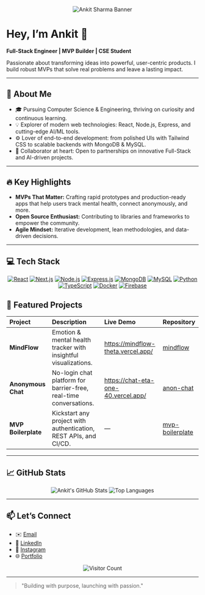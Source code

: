 <!-- PROJECT README TEMPLATE -->

<p align="center">
  <img src="https://raw.githubusercontent.com/AnkitSharmaDev/AnkitSharmaDev/main/assets/banner.png" alt="Ankit Sharma Banner" />
</p>

# Hey, I’m Ankit 👋

**Full-Stack Engineer | MVP Builder | CSE Student**

Passionate about transforming ideas into powerful, user-centric products. I build robust MVPs that solve real problems and leave a lasting impact.

---

## 🚀 About Me

- 🎓 Pursuing Computer Science & Engineering, thriving on curiosity and continuous learning.
- 💡 Explorer of modern web technologies: React, Node.js, Express, and cutting-edge AI/ML tools.
- ⚙️ Lover of end-to-end development: from polished UIs with Tailwind CSS to scalable backends with MongoDB & MySQL.
- 🤝 Collaborator at heart: Open to partnerships on innovative Full-Stack and AI-driven projects.

---

## 🔥 Key Highlights

- **MVPs That Matter:** Crafting rapid prototypes and production-ready apps that help users track mental health, connect anonymously, and more.
- **Open Source Enthusiast:** Contributing to libraries and frameworks to empower the community.
- **Agile Mindset:** Iterative development, lean methodologies, and data-driven decisions.

---

## 💻 Tech Stack

<p align="center">
  <a href="https://reactjs.org/" target="blank"><img src="https://img.shields.io/badge/React-20232A?style=for-the-badge&logo=react&logoColor=61DAFB" alt="React" /></a>
  <a href="https://nextjs.org/" target="blank"><img src="https://img.shields.io/badge/Next.js-000000?style=for-the-badge&logo=next.js&logoColor=white" alt="Next.js" /></a>
  <a href="https://nodejs.org/" target="blank"><img src="https://img.shields.io/badge/Node.js-339933?style=for-the-badge&logo=nodedotjs&logoColor=white" alt="Node.js" /></a>
  <a href="https://expressjs.com/" target="blank"><img src="https://img.shields.io/badge/Express.js-000000?style=for-the-badge&logo=express&logoColor=white" alt="Express.js" /></a>
  <a href="https://www.mongodb.com/" target="blank"><img src="https://img.shields.io/badge/MongoDB-47A248?style=for-the-badge&logo=mongodb&logoColor=white" alt="MongoDB" /></a>
  <a href="https://www.mysql.com/" target="blank"><img src="https://img.shields.io/badge/MySQL-4479A1?style=for-the-badge&logo=mysql&logoColor=white" alt="MySQL" /></a>
  <a href="https://www.python.org/" target="blank"><img src="https://img.shields.io/badge/Python-3776AB?style=for-the-badge&logo=python&logoColor=white" alt="Python" /></a>
  <a href="https://www.typescriptlang.org/" target="blank"><img src="https://img.shields.io/badge/TypeScript-3178C6?style=for-the-badge&logo=typescript&logoColor=white" alt="TypeScript" /></a>
  <a href="https://www.docker.com/" target="blank"><img src="https://img.shields.io/badge/Docker-2496ED?style=for-the-badge&logo=docker&logoColor=white" alt="Docker" /></a>
  <a href="https://firebase.google.com/" target="blank"><img src="https://img.shields.io/badge/Firebase-FFCA28?style=for-the-badge&logo=firebase&logoColor=black" alt="Firebase" /></a>
</p>

 

## 🌟 Featured Projects

| Project                      | Description                                                      | Live Demo                      | Repository                            |
|:-----------------------------|:-----------------------------------------------------------------|:-------------------------------|:-------------------------------------|
| **MindFlow**                 | Emotion & mental health tracker with insightful visualizations.  | https://mindflow-theta.vercel.app/ | [mindflow](https://github.com/AnkitSharmaDev/mindflow)  |
| **Anonymous Chat**           | No-login chat platform for barrier-free, real-time conversations. | https://chat-eta-one-40.vercel.app/ | [anon-chat](https://github.com/AnkitSharmaDev/anonymous-chat) |
| **MVP Boilerplate**          | Kickstart any project with authentication, REST APIs, and CI/CD. | —                              | [mvp-boilerplate](https://github.com/AnkitSharmaDev/mvp-boilerplate) |

---

## 📈 GitHub Stats

<p align="center">
  <img src="https://github-readme-stats.vercel.app/api?username=AnkitSharmaDev&show_icons=true&theme=tokyonight&hide_border=true" alt="Ankit's GitHub Stats" />
  <img src="https://github-readme-stats.vercel.app/api/top-langs/?username=AnkitSharmaDev&layout=compact&theme=tokyonight&hide_border=true" alt="Top Languages" />
</p>

---

## 📫 Let’s Connect

- ✉️ [Email](mailto:ankitsharama64604@gmail.com)
- 🔗 [LinkedIn](https://www.linkedin.com/in/ankitsharama/)
- 📸 [Instagram](https://www.instagram.com/ankx.me/)
- 🌐 [Portfolio](https://ankit-portfolio-rosy.vercel.app/)

<p align="center">
  <img src="https://komarev.com/ghpvc/?username=AnkitSharmaDev&color=blue" alt="Visitor Count" />
</p>

---

> "Building with purpose, launching with passion." 
